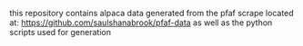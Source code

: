 this repository contains alpaca data generated from the pfaf scrape located at: https://github.com/saulshanabrook/pfaf-data
as well as the python scripts used for generation
